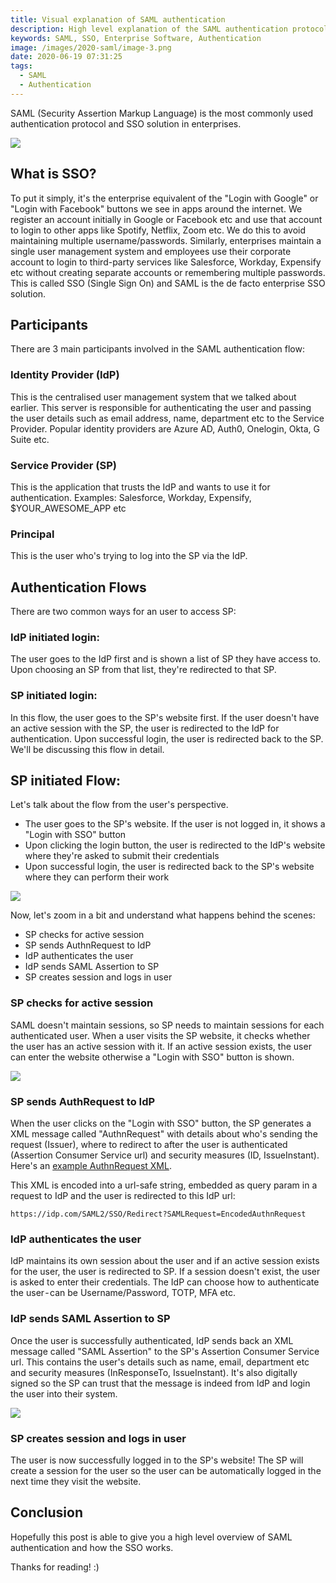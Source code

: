 ```yaml
---
title: Visual explanation of SAML authentication
description: High level explanation of the SAML authentication protocol for beginners
keywords: SAML, SSO, Enterprise Software, Authentication
image: /images/2020-saml/image-3.png
date: 2020-06-19 07:31:25
tags:
  - SAML
  - Authentication
---
```


SAML (Security Assertion Markup Language) is the most commonly used authentication protocol and SSO solution in enterprises.

![](/images/2020-saml/image-1.png)

## What is SSO?

To put it simply, it's the enterprise equivalent of the "Login with Google" or "Login with Facebook" buttons we see in apps around the internet. We register an account initially in Google or Facebook etc and use that account to login to other apps like Spotify, Netflix, Zoom etc. We do this to avoid maintaining multiple username/passwords. Similarly, enterprises maintain a single user management system and employees use their corporate account to login to third-party services like Salesforce, Workday, Expensify etc without creating separate accounts or remembering multiple passwords. This is called SSO (Single Sign On) and SAML is the de facto enterprise SSO solution.

## Participants

There are 3 main participants involved in the SAML authentication flow:

### Identity Provider (IdP)

This is the centralised user management system that we talked about earlier. This server is responsible for authenticating the user and passing the user details such as email address, name, department etc to the Service Provider. Popular identity providers are Azure AD, Auth0, Onelogin, Okta, G Suite etc.

### Service Provider (SP)

This is the application that trusts the IdP and wants to use it for authentication. Examples: Salesforce, Workday, Expensify, \$YOUR_AWESOME_APP etc

### Principal

This is the user who's trying to log into the SP via the IdP.

## Authentication Flows

There are two common ways for an user to access SP:

### IdP initiated login:

The user goes to the IdP first and is shown a list of SP they have access to. Upon choosing an SP from that list, they're redirected to that SP.

### SP initiated login:

In this flow, the user goes to the SP's website first. If the user doesn't have an active session with the SP, the user is redirected to the IdP for authentication. Upon successful login, the user is redirected back to the SP. We'll be discussing this flow in detail.

## SP initiated Flow:

Let's talk about the flow from the user's perspective.

- The user goes to the SP's website. If the user is not logged in, it shows a "Login with SSO" button
- Upon clicking the login button, the user is redirected to the IdP's website where they're asked to submit their credentials
- Upon successful login, the user is redirected back to the SP's website where they can perform their work

![](/images/2020-saml/image-1.png)

Now, let's zoom in a bit and understand what happens behind the scenes:

- SP checks for active session
- SP sends AuthnRequest to IdP
- IdP authenticates the user
- IdP sends SAML Assertion to SP
- SP creates session and logs in user

### SP checks for active session

SAML doesn't maintain sessions, so SP needs to maintain sessions for each authenticated user. When a user visits the SP website, it checks whether the user has an active session with it. If an active session exists, the user can enter the website otherwise a "Login with SSO" button is shown.

![](/images/2020-saml/image-2.png)

### SP sends AuthRequest to IdP

When the user clicks on the "Login with SSO" button, the SP generates a XML message called "AuthnRequest" with details about who's sending the request (Issuer), where to redirect to after the user is authenticated (Assertion Consumer Service url) and security measures (ID, IssueInstant). Here's an [example AuthnRequest XML](https://www.samltool.com/generic_sso_req.php).

This XML is encoded into a url-safe string, embedded as query param in a request to IdP and the user is redirected to this IdP url:

`https://idp.com/SAML2/SSO/Redirect?SAMLRequest=EncodedAuthnRequest`

### IdP authenticates the user

IdP maintains its own session about the user and if an active session exists for the user, the user is redirected to SP. If a session doesn't exist, the user is asked to enter their credentials. The IdP can choose how to authenticate the user - can be Username/Password, TOTP, MFA etc.

### IdP sends SAML Assertion to SP

Once the user is successfully authenticated, IdP sends back an XML message called "SAML Assertion" to the SP's Assertion Consumer Service url. This contains the user's details such as name, email, department etc and security measures (InResponseTo, IssueInstant). It's also digitally signed so the SP can trust that the message is indeed from IdP and login the user into their system.

![](/images/2020-saml/image-3.png)

### SP creates session and logs in user

The user is now successfully logged in to the SP's website! The SP will create a session for the user so the user can be automatically logged in the next time they visit the website.

## Conclusion

Hopefully this post is able to give you a high level overview of SAML authentication and how the SSO works.

Thanks for reading! :)
